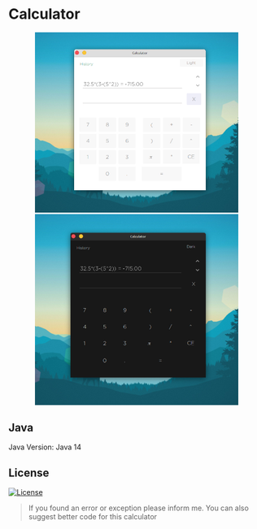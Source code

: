 # Calculator

<p align="center" style="text-align:center">
  <img width="400px" src="https://raw.githubusercontent.com/Jervx/Calculator/master/light.png" width="35%">
  <img width="400px" src="https://raw.githubusercontent.com/Jervx/Calculator/master/dark.png" width="35%">
</p>

## Java
Java Version: Java 14

## License
[![License](https://img.shields.io/github/license/jervx/Calculator)](http://badges.mit-license.org)


> If you found an error or exception please inform me. You can also suggest better code for this calculator</p>
